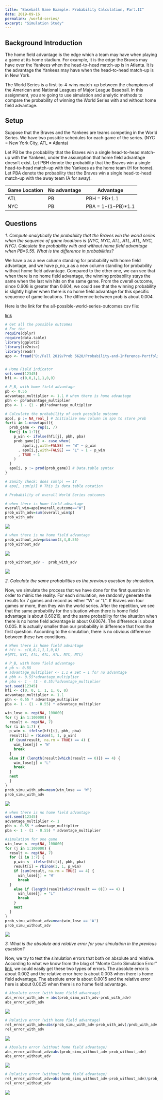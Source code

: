 ```yaml
---
title: "Baseball Game Example: Probability Calculation, Part.II"
date: 2019-09-16
permalink: /world-series/
excerpt: "Simulation Study"
---
```



## Background Introduction


The home field advantage is the edge which a team may have when playing a game at its home stadium. For example, it is the edge the Braves may have over the Yankees when the head-to-head match-up is in Atlanta. It is the advantage the Yankees may have when the head-to-head match-up is in New York.

The World Series is a first-to-4-wins match-up between the champions of the American and National Leagues of Major League Baseball. In this assignment, you are going to use simulation and analytic methods to compare the probability of winning the World Series with and without home field advantage.




## Setup


Suppose that the Braves and the Yankees are teams competing in the World Series. We have two possible schedules for each game of the series. (NYC = New York City, ATL = Atlanta)

Let PB be the probability that the Braves win a single head-to-head match-up with the Yankees, under the assumption that home field advantage doesn’t exist. Let PBH denote the probability that the Braves win a single head-to-head match-up with the Yankees as the home team (H for home). Let PBA denote the probability that the Braves win a single head-to-head match-up with the away team (A for away).


Game Location  |   No advantage   |    Advantage
---------------|------------------|-----------------------
ATL	           |   PB	            |    PBH = PB*1.1
NYC	           |   PB	            |    PBA = 1−(1−PB)*1.1




## Questions


_1. Compute analytically the probability that the Braves win the world series when the sequence of game locations is {NYC, NYC, ATL, ATL, ATL, NYC, NYC}. Calculate the probability with and without home field advantage when PB=0.55. What is the difference in probabilities?_


We have p as a new column standing for probability with home field advantage, and we have p_no_a as a new column standing for probability without home field advantage. Compared to the other one, we can see that when there is no home field advantage, the winning probability stays the same when the last win hits on the same game. From the overall outcome, since 0.608 is greater than 0.604, we could see that the winning probability is slightly higher when there is no home field advantage for this specific sequence of game locations. The difference between prob is about 0.004.

Here is the link for the all-possible-world-series-outcomes csv file:

[link](https://drive.google.com/file/d/1prNMAbOzpaxJk2w0Zg35VWDljLgXt4RC/view?usp=sharing)

```r
# Get all the possible outcomes
# For the 
require(dplyr)
require(data.table)
library(ggplot2)
library(ie2misc)
library(readr)
apo <- fread("D:/Fall 2019/Prob 5620/Probability-and-Inference-Portfolio-Yue-Marina/04-world-series-home-field/all-possible-world-series-outcomes.csv")


# Home Field indicator
set.seed(12345)
hfi <- c(0,0,1,1,1,0,0)

# P_B, with home field advantage
pb <- 0.55
advantage_multiplier <- 1.1 # when there is home advantage
pbh <- pb*advantage_multiplier
pba <- 1 - (1 - pb)*advantage_multiplier

# Calculate the probability of each possible outcome
apo[, p := NA_real_] # Initialize new column in apo to store prob
for(i in 1:nrow(apo)){
  prob_game <- rep(1, 7)
  for(j in 1:7){
    p_win <- ifelse(hfi[j], pbh, pba)
    prob_game[j] <- case_when(
        apo[i,j,with=FALSE] == "W" ~ p_win
      , apo[i,j,with=FALSE] == "L" ~ 1 - p_win
      , TRUE ~ 1
    )
  }
  apo[i, p := prod(prob_game)] # Data.table syntax
}

# Sanity check: does sum(p) == 1?
# apo[, sum(p)] # This is data.table notation

# Probability of overall World Series outcomes

# when there is home field advantage
overall_win=apo[overall_outcome=="W"]
prob_with_adv=sum(overall_win$p)
prob_with_adv
```
![](/images/world1.PNG)

```r
# when there is no home field advantage
prob_without_adv=pnbinom(3,4,0.55)
prob_without_adv
```
![](/images/world2.PNG)

```r
prob_without_adv -  prob_with_adv
```
![](/images/world3.PNG)



_2. Calculate the same probabilities as the previous question by simulation._


Now, we simulate the process that we have done for the first question in order to mimic the reality. For each simulation, we randomly generate the results for 7 games and record as either "W" or "L". If Braves win four games or more, then they win the world series. After the repetition, we see that the same probability for the situation when there is home field advantage is about 0.60219, and the same probability for the situation when there is no home field advantage is about 0.60674. The difference is about 0.005. It is actually smaller than our probability in difference that from the first question. According to the simulation, there is no obvious difference between these two conditions.

```r
# When there is home field advantage
# hfi <- c(0,0,1,1,1,0,0) 
#{NYC, NYC, ATL, ATL, ATL, NYC, NYC}

# P_B, with home field advantage
# pb <- 0.55
# advantage_multiplier <- 1.1 # Set = 1 for no advantage
# pbh <- 0.55*advantage_multiplier
# pba <- 1 - (1 - 0.55)*advantage_multiplier
set.seed(12345)
hfi <- c(0, 0, 1, 1, 1, 0, 0)
advantage_multiplier <- 1.1 
pbh <- 0.55 * advantage_multiplier
pba <- 1 - (1 - 0.55) * advantage_multiplier

win_lose <- rep(NA, 100000)
for (j in 1:100000) {
  result <- rep(NA, 7)
for (i in 1:7) {
  p_win <- ifelse(hfi[i], pbh, pba)
  result[i] = rbinom(1, 1, p_win)
  if (sum(result, na.rm = TRUE) == 4) {
    win_lose[j] = 'W'
    break
  }
  else if (length(result[which(result == 0)]) == 4) {
    win_lose[j] = "L"
    break
  }
  next
  }
}
prob_simu_with_adv=mean(win_lose == 'W')
prob_simu_with_adv
```
![](/images/world4.PNG)

```r
# when there is no home field advantage
set.seed(12345)
advantage_multiplier <- 1
pbh <- 0.55 * advantage_multiplier
pba <- 1 - (1 - 0.55) * advantage_multiplier

#simulation for one game
win_lose <- rep(NA, 100000)
for (j in 1:100000) {
  result <- rep(NA, 7)
  for (i in 1:7) {
    p_win <- ifelse(hfi[i], pbh, pba)
    result[i] = rbinom(1, 1, p_win)
    if (sum(result, na.rm = TRUE) == 4) {
      win_lose[j] = 'W'
      break
  }
    else if (length(result[which(result == 0)]) == 4) {
      win_lose[j] = "L"
      break
    }
    next
  }
}
prob_simu_without_adv=mean(win_lose == 'W')
prob_simu_without_adv
```
![](/images/world5.PNG)



_3. What is the absolute and relative error for your simulation in the previous question?_


Now, we try to test the simulation errors that both on absolute and relative. According to what we know from the blog of "Monte Carlo Simulation Error" [link](https://github.com/marinayxh/Probability-and-Inference-Portfolio-Yue-Marina-/tree/master/02-monte-carlo-error), we could easily get these two types of errors. The absolute error is about 0.002 and the relative error here is about 0.003 when there is home field advantage. The absolute error is about 0.0015 and the relative error here is about 0.0025 when there is no home field advantage. 

```r
# Absolute error (with home field advantage)
abs_error_with_adv = abs(prob_simu_with_adv-prob_with_adv)
abs_error_with_adv
```
![](/images/world6.PNG)

```r
# Relative error (with home field advantage)
rel_error_with_adv=abs(prob_simu_with_adv-prob_with_adv)/prob_with_adv
rel_error_with_adv
```
![](/images/world7.PNG)

```r
# Absolute error (without home field advantage)
abs_error_without_adv=abs(prob_simu_without_adv-prob_without_adv)
abs_error_without_adv
```
![](/images/world8.PNG)

```r
# Relative error (without home field advantage)
rel_error_without_adv=abs(prob_simu_without_adv-prob_without_adv)/prob_without_adv
rel_error_without_adv
```
![](/images/world9.PNG)
